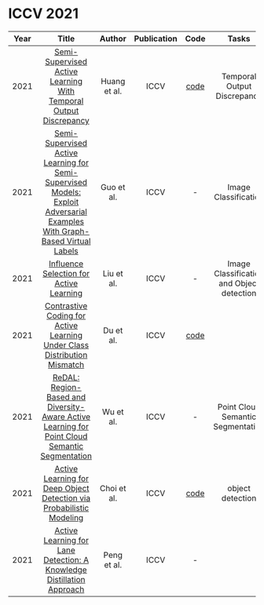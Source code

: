 # ICCV 2021

| Year |                                                       Title                                                       |   Author    | Publication | Code | Tasks | Notes | Datasets| Notions |
|:----:|:-----------------------------------------------------------------------------------------------------------------:|:-----------:|:-----------:|:----:|:----:|:-----:|:-----:|:-----:|
| 2021 |                                          [Semi-Supervised Active Learning With Temporal Output Discrepancy](https://openaccess.thecvf.com/content/ICCV2021/html/Huang_Semi-Supervised_Active_Learning_With_Temporal_Output_Discrepancy_ICCV_2021_paper.html)                                          | Huang et al. |    ICCV     |  [code](https://github.com/siyuhuang/TOD)   |  Temporal Output Discrepancy    |   `Informative`, `ResNet-18`,`None`, `PT+FT`, `Hard`    |     Cifar-10, Cifar-100, SVHN, and Caltech-101.  |       |
| 2021 | [Semi-Supervised Active Learning for Semi-Supervised Models: Exploit Adversarial Examples With Graph-Based Virtual Labels](https://openaccess.thecvf.com/content/ICCV2021/html/Guo_Semi-Supervised_Active_Learning_for_Semi-Supervised_Models_Exploit_Adversarial_Examples_With_ICCV_2021_paper.html) |  Guo et al.  |    ICCV     |                      -                      |   Image Classification   | `diversity`, `Graph-based+ResNet`, `Adversatial`,`PT+FT`, `Hard`     |   CIFAR- 10 [22] and CIFAR-100    |       |
| 2021 |                                                                    [Influence Selection for Active Learning](https://openaccess.thecvf.com/content/ICCV2021/html/Liu_Influence_Selection_for_Active_Learning_ICCV_2021_paper.html)                                                                    |  Liu et al.  |    ICCV     |                      -                      |   Image Classification and Object detection   | `expected gradient`, `Any Neural Networks`, `None`, `Tra`, `Hard`       | CIFAR10, VOC2012, COCO      |       |
| 2021 |                                   [Contrastive Coding for Active Learning Under Class Distribution Mismatch](https://openaccess.thecvf.com/content/ICCV2021/html/Du_Contrastive_Coding_for_Active_Learning_Under_Class_Distribution_Mismatch_ICCV_2021_paper.html)                                    |  Du et al.   |    ICCV     | [code](https://github.com/RUC-DWBI-ML/CCAL) |      |  `semantic and distinctive`, ` ResNet18`, `contrastive learning`, `PT+FT`, `Hard`     | CIFAR10, CIFAR100, artificial cross-dataset      |     Class Distribution Mismatch  |
| 2021 |                     [ReDAL: Region-Based and Diversity-Aware Active Learning for Point Cloud Semantic Segmentation](https://openaccess.thecvf.com/content/ICCV2021/html/Wu_ReDAL_Region-Based_and_Diversity-Aware_Active_Learning_for_Point_Cloud_Semantic_ICCV_2021_paper.html)                      |  Wu et al.   |    ICCV     |                      -                      |  Point Cloud Semantic Segmentation    | `Diversity`, `MinkowskiNet/SPVCNN`, `None`, `PT+FT`, `Hard`      |  S3DIS and Se- manticKITTI datasets     |       |
| 2021 |                                      [Active Learning for Deep Object Detection via Probabilistic Modeling](https://openaccess.thecvf.com/content/ICCV2021/html/Choi_Active_Learning_for_Deep_Object_Detection_via_Probabilistic_Modeling_ICCV_2021_paper.html)                                       | Choi et al.  |    ICCV     |  [code](https://github.com/NVlabs/AL-MDN)   |   object detection   |    `epistemic uncertainty`, `GMM-based`, `None`, `PT+FT`, `Hard`   |   PASCAL, VOC, MS COCO    |       |
| 2021 |                                   [Active Learning for Lane Detection: A Knowledge Distillation Approach](https://openaccess.thecvf.com/content/ICCV2021/papers/Peng_Active_Learning_for_Lane_Detection_A_Knowledge_Distillation_Approach_ICCV_2021_paper.pdf)                                    |  Peng et al.   |    ICCV     |  -  |      |    `uncer- tainty and diversity metrics`, `PointLaneNet/UFLD`, `Knowledge Distillation`, `PT+FT`, `Hard`   |  CULane [29] and LLAMAS [4]     |  knowledge distillation approach     |
